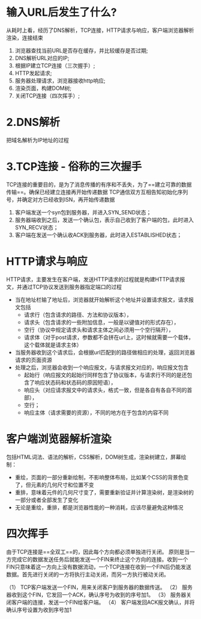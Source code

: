 

# 输入URL后发生了什么?

从耗时上看，经历了DNS解析，TCP连接，HTTP请求与响应，客户端浏览器解析渲染，连接结束



1. 浏览器查找当前URL是否存在缓存，并比较缓存是否过期;
2. DNS解析URL对应的IP;
3. 根据IP建立TCP连接（三次握手）;
4. HTTP发起请求;
5. 服务器处理请求，浏览器接收http响应;
6. 渲染页面，构建DOM树;
7. 关闭TCP连接（四次挥手）;
 




# 2.DNS解析

把域名解析为IP地址的过程


# 3.TCP连接 - 俗称的三次握手

TCP连接的重要目的，是为了消息传播的有序和不丢失，为了==建立可靠的数据传输==。确保已经建立连接再开始传递数据
TCP通信双方互相告知初始化序列号，并确定对方已经收到ISN，再开始传递数据


1. 客户端发送一个syn包到服务器，并进入SYN_SEND状态；
2. 服务器端收到之后，发送一个确认包，表示自己收到了客户端的包，此时进入SYN_RECV状态；
3. 客户端在发送一个确认收ACK到服务器，此时进入ESTABLISHED状态；



# HTTP请求与响应

HTTP请求，主要发生在客户端，发送HTTP请求的过程就是构建HTTP请求报文，并通过TCP协议发送到服务器指定端口的过程
- 当在地址栏输了地址后，浏览器就开始解析这个地址并设置请求报文，请求报文包括
   - 请求行（包含请求的路径、方法和协议版本），
   - 请求头（包含请求的一些附加信息，一般是以键值对的形式存在），
   - 空行（协议中规定请求头和请求主体之间必须用一个空行隔开），
   - 请求体（对于post请求，参数都不会拼在url上，这时候就需要一个载体，这个载体就是请求主体）
- 当服务器收到这个请求后，会根据url匹配到的路径做相应的处理，返回浏览器请求的页面资源
- 处理之后，浏览器会收到一个响应报文，与请求报文对应的，响应报文包含
   - 起始行（响应报文的起始行同样包含了协议版本，与请求行不同的是还包含了响应状态码和状态码的原因短语），
   - 响应头（对应请求报文中的请求头，格式一致，但是各自有各自不同的首部），
   - 空行；
   - 响应主体（请求需要的资源），不同的地方在于包含的内容不同




# 客户端浏览器解析渲染


包括HTML词法、语法的解析，CSS解析，DOM树生成，渲染树建立，屏幕绘制：
- 重绘，页面的一部分重新绘制，不影响整体布局，比如某个CSS的背景色变了，但元素的几何尺寸和位置不变
- 重排，意味着元件的几何尺寸变了，需要重新验证并计算渲染树，是渲染树的一部分或者全部发生了变化
- 无论是重绘，重排，都是浏览器性能的一种消耗，应该尽量避免这种情况









# 四次挥手

由于TCP连接是==全双工==的，因此每个方向都必须单独进行关闭。
原则是当一方完成它的数据发送任务后就能发送一个FIN来终止这个方向的连接。收到一个 FIN只意味着这一方向上没有数据流动，一个TCP连接在收到一个FIN后仍能发送数据。首先进行关闭的一方将执行主动关闭，而另一方执行被动关闭。

（1） TCP客户端发送一个FIN，用来关闭客户到服务器的数据传送。
（2） 服务器收到这个FIN，它发回一个ACK，确认序号为收到的序号加1。
（3） 服务器关闭客户端的连接，发送一个FIN给客户端。
（4） 客户端发回ACK报文确认，并将确认序号设置为收到序号加1
